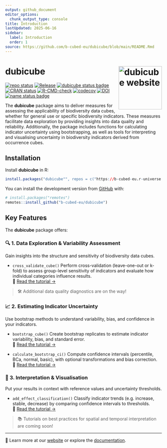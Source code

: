 ```yaml
---
output: github_document
editor_options:
  chunk_output_type: console
title: Introduction
lastUpdated: 2025-06-16
sidebar:
  label: Introduction
  order: 1
source: https://github.com/b-cubed-eu/dubicube/blob/main/README.Rmd
---
```


<!-- README.md is generated from README.Rmd. Please edit that file -->



# dubicube <a href="https://b-cubed-eu.github.io/dubicube/"><img src="https://b-cubed-eu.github.io/dubicube/logo.png" align="right" height="139" alt="dubicube website" /></a>

<!-- badges: start -->

[![repo status](https://www.repostatus.org/badges/latest/wip.svg)](https://www.repostatus.org/#wip)
[![Release](https://img.shields.io/github/release/b-cubed-eu/dubicube.svg)](https://github.com/b-cubed-eu/dubicube/releases)
[![dubicube status badge](https://b-cubed-eu.r-universe.dev/dubicube/badges/version)](https://b-cubed-eu.r-universe.dev/dubicube)
[![CRAN status](https://www.r-pkg.org/badges/version/dubicube)](https://CRAN.R-project.org/package=dubicube)
[![R-CMD-check](https://github.com/b-cubed-eu/dubicube/actions/workflows/check_on_different_r_os.yml/badge.svg)](https://github.com/b-cubed-eu/dubicube/actions/workflows/check_on_different_r_os.yml)
[![codecov](https://codecov.io/gh/b-cubed-eu/dubicube/branch/main/graph/badge.svg)](https://app.codecov.io/gh/b-cubed-eu/dubicube/)
[![DOI](https://zenodo.org/badge/DOI/10.5281/zenodo.14850237.svg)](https://doi.org/10.5281/zenodo.14850237)
[![name status badge](https://b-cubed-eu.r-universe.dev/badges/:name?color=6CDDB4)](https://b-cubed-eu.r-universe.dev/)

<!-- badges: end -->

The **dubicube** package aims to deliver measures for assessing the applicability of biodiversity data cubes, whether for general use or specific biodiversity indicators. These measures facilitate data exploration by providing insights into data quality and reliability. Additionally, the package includes functions for calculating indicator uncertainty using bootstrapping, as well as tools for interpreting and visualising uncertainty in biodiversity indicators derived from occurrence cubes. 

## Installation

Install **dubicube** in R:

```r
install.packages("dubicube"", repos = c("https://b-cubed-eu.r-universe.dev", "https://cloud.r-project.org"))
```

You can install the development version from [GitHub](https://github.com/) with:

``` r
# install.packages("remotes")
remotes::install_github("b-cubed-eu/dubicube")
```

## Key Features

The **dubicube** package offers:

### 🔍 1. Data Exploration & Variability Assessment

Gain insights into the structure and sensitivity of biodiversity data cubes.

* `cross_validate_cube()`
  Perform cross-validation (leave-one-out or k-fold) to assess group-level sensitivity of indicators and evaluate how individual categories influence results.\
  📘 [Read the tutorial →](https://b-cubed-eu.github.io/dubicube/articles/group-level-sensitivity.html)

> 🛠️ Additional data quality diagnostics are on the way!

### 📈 2. Estimating Indicator Uncertainty

Use bootstrap methods to understand variability, bias, and confidence in your indicators.

* `bootstrap_cube()`
  Create bootstrap replicates to estimate indicator variability, bias, and standard error.\
  📘 [Read the tutorial →](https://b-cubed-eu.github.io/dubicube/articles/bootstrap-method-cubes.html)

* `calculate_bootstrap_ci()`
  Compute confidence intervals (percentile, BCa, normal, basic), with optional transformations and bias correction.\
  📘 [Read the tutorial →](https://b-cubed-eu.github.io/dubicube/articles/bootstrap-interval-calculation.html)

### 🧠 3. Interpretation & Visualisation

Put your results in context with reference values and uncertainty thresholds.

* `add_effect_classification()`
  Classify indicator trends (e.g. increase, stable, decrease) by comparing confidence intervals to thresholds.\
  📘 [Read the tutorial →](https://b-cubed-eu.github.io/dubicube/articles/effect-classification.html)

> 📚 Tutorials on best practices for spatial and temporal interpretation are coming soon!

---

🔗 Learn more at our [website](https://b-cubed-eu.github.io/dubicube/) or explore the [documentation](https://b-cubed-eu.github.io/dubicube/reference/).
